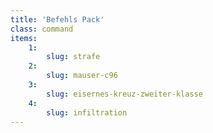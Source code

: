 ```yaml
---
title: 'Befehls Pack'
class: command
items:
    1:
        slug: strafe
    2:
        slug: mauser-c96
    3:
        slug: eisernes-kreuz-zweiter-klasse
    4:
        slug: infiltration
---
```

